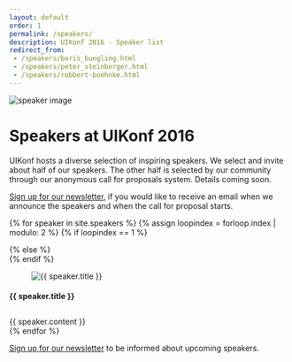 ```yaml
---
layout: default
order: 1
permalink: /speakers/
description: UIKonf 2016 - Speaker list 
redirect_from:
 - /speakers/boris_buegling.html
 - /speakers/peter_steinberger.html
 - /speakers/robbert-boehnke.html
---
```


<div class="headerimage uk-position-relative" style="background-image: url({{ site.baseurl }}/static/images/speakers-header-cropped.jpg);" data-uk-parallax="{bg: '-50'}">
  <img class="uk-invisible" src="{{ site.baseurl }}/static/images/speakers-header-cropped.jpg" alt="speaker image">
   <div class="uk-position-cover uk-flex uk-flex-center uk-flex-middle uk-flex-column">
      <div class="teaser-register">
	    <div class="uk-container uk-container-center">
			<div class="uk-grid">
        		<div class="uk-width-1-1">
        			<h1>Speakers at UIKonf 2016</h1>
				</div>
       	 		<div class="uk-width-medium-1-2 uk-text-left">
			 	   <p>UIKonf hosts a diverse selection of inspiring speakers. We select and invite about half of our speakers. The other half is selected by our community through our anonymous call for proposals system. Details coming soon.</p>
				</div>
    			<div class="uk-width-medium-1-2 uk-text-left">
					<p><a href="#newsletter">Sign up for our newsletter</a>, if you would like to receive an email when we announce the speakers and when the call for proposal starts.</p>
				</div>
			</div>
		</div>
     </div>
   </div>
</div>


{% for speaker in site.speakers %}
{% assign loopindex = forloop.index | modulo: 2 %}
  {% if loopindex == 1 %}
  <div class="backshape opposite light-grey">
  {% else %}
  <div class="backshape opposite">
  {% endif %}	
	<div class="wrapper">
		<div class="uk-container uk-container-center uk-margin-large-bottom">
			<div class="uk-grid">
	    	<div class="uk-width-medium-1-3 uk-width-small-1-1 uk-width-large-1-3">
	      		<a name="{{ speaker.anchor }}"></a>
      			<div class="box">
      				<figure class="uk-overlay uk-overlay-hover">
			    		<img class="uk-overlay-spin" src="{{ site.baseurl }}/static/images/{{ speaker.image }}" alt="{{ speaker.title }}">
							<a class="uk-position-cover" href="{{ speaker.twitter }}" target="_blank"></a>
					</figure>
		     		<div  class="info-box small">
		     			 <h4>{{ speaker.title }}</h4>
		    		</div>
		   	   </div>
	      	</div>
	      	<div class="uk-width-medium-2-3 uk-width-small-1-1 uk-width-large-2-3" style="padding-top:10px;">
				{{ speaker.content }}
	      	</div>
	  		</div>
		</div>
	</div>
</div>
{% endfor %}


<div class="straight light-grey">
	<div class="wrapper">
		<div class="uk-container uk-container-center uk-margin-large-top">
	    	<div class="uk-width-1-1">
	      		<p> <a href="#newsletter">Sign up for our newsletter</a> to be informed about upcoming speakers.</p>
	  		</div>
		</div>
	</div>
</div>
